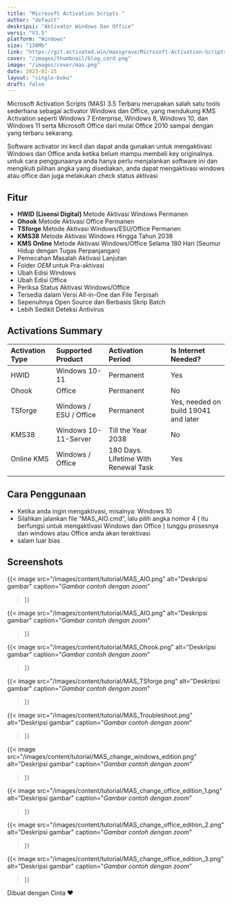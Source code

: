 ```yaml
---
title: "Microsoft Activation Scripts "
author: "default"
deskripsi: "Aktivator Windows Dan Office"
versi: "V3.5"
platform: "Windows"
size: "138Mb"
link: "https://git.activated.win/massgrave/Microsoft-Activation-Scripts/archive/master.zip"
cover: "/images/thumbnail/blog_card.png"
image: "/images/cover/mas.png"
date: 2023-01-15
layout: "single-buku"
draft: false
---
```


Microsoft Activation Scripts (MAS) 3.5 Terbaru merupakan salah satu tools sederhana sebagai activator Windows dan Office, yang mendukung KMS Activation seperti Windows 7 Enterprise, Windows 8, Windows 10, dan Windows 11 serta Microsoft Office dari mulai Office 2010 sampai dengan yang terbaru sekarang.

Software activator ini kecil dan dapat anda gunakan untuk mengaktivasi Windows dan Office anda ketika belum mampu membeli key originalnya. untuk cara penggunaanya anda hanya perlu menjalankan software ini dan mengikuti pilihan angka yang disediakan, anda dapat mengaktivasi windows atau office dan juga melakukan check status aktivasi

## Fitur

- **HWID (Lisensi Digital)** Metode Aktivasi Windows Permanen
- **Ohook** Metode Aktivasi Office Permanen
- **TSforge** Metode Aktivasi Windows/ESU/Office Permanen
- **KMS38** Metode Aktivasi Windows Hingga Tahun 2038
- **KMS Online** Metode Aktivasi Windows/Office Selama 180 Hari (Seumur Hidup dengan Tugas Perpanjangan)
- Pemecahan Masalah Aktivasi Lanjutan
- Folder $OEM$ untuk Pra-aktivasi
- Ubah Edisi Windows
- Ubah Edisi Office
- Periksa Status Aktivasi Windows/Office
- Tersedia dalam Versi All-in-One dan File Terpisah
- Sepenuhnya Open Source dan Berbasis Skrip Batch
- Lebih Sedikit Deteksi Antivirus

## Activations Summary

| Activation Type | Supported Product      | Activation Period                    | Is Internet Needed? |
|:----------------|:-----------------------|:-------------------------------------|:--------------------|
| HWID            | Windows 10-11          | Permanent                            | Yes                 |
| Ohook           | Office                 | Permanent                            | No                  |
| TSforge         | Windows / ESU / Office | Permanent                            | Yes, needed on build 19041 and later |
| KMS38           | Windows 10-11-Server   | Till the Year 2038                   | No                  |
| Online KMS      | Windows / Office       | 180 Days. Lifetime With Renewal Task | Yes                 |
|                 |                        |                                      |                     |

## Cara Penggunaan

- Ketika anda ingin mengaktivasi, misalnya: Windows 10
- Silahkan jalankan file “MAS_AIO.cmd”, lalu pilih angka nomor 4 ( itu berfungsi untuk mengaktivasi Windows dan Office )
tunggu prosesnya dan windows atau Office anda akan teraktivasi
- salam luar bias

## Screenshots

{{< image 
  src="/images/content/tutorial/MAS_AIO.png" 
  alt="Deskripsi gambar" 
  caption="*Gambar contoh dengan zoom*" 
>}}

{{< image 
  src="/images/content/tutorial/MAS_AIO.png" 
  alt="Deskripsi gambar" 
  caption="*Gambar contoh dengan zoom*" 
>}}

{{< image 
  src="/images/content/tutorial/MAS_Ohook.png" 
  alt="Deskripsi gambar" 
  caption="*Gambar contoh dengan zoom*" 
>}}

{{< image 
  src="/images/content/tutorial/MAS_TSforge.png" 
  alt="Deskripsi gambar" 
  caption="*Gambar contoh dengan zoom*" 
>}}

{{< image 
  src="/images/content/tutorial/MAS_Troubleshoot.png" 
  alt="Deskripsi gambar" 
  caption="*Gambar contoh dengan zoom*" 
>}}

{{< image 
  src="/images/content/tutorial/MAS_change_windows_edition.png" 
  alt="Deskripsi gambar" 
  caption="*Gambar contoh dengan zoom*" 
>}}

{{< image 
  src="/images/content/tutorial/MAS_change_office_edition_1.png" 
  alt="Deskripsi gambar" 
  caption="*Gambar contoh dengan zoom*" 
>}}

{{< image 
  src="/images/content/tutorial/MAS_change_office_edition_2.png" 
  alt="Deskripsi gambar" 
  caption="*Gambar contoh dengan zoom*" 
>}}

{{< image 
  src="/images/content/tutorial/MAS_change_office_edition_3.png" 
  alt="Deskripsi gambar" 
  caption="*Gambar contoh dengan zoom*" 
>}}

Dibuat dengan Cinta ❤️